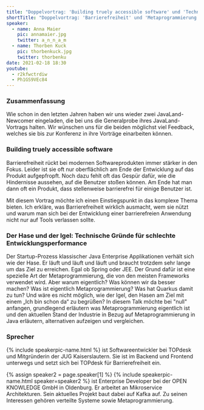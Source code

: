 ```yaml
---
title: "Doppelvortrag: 'Building truely accessible software' und 'Technische Gründe für schlechte Entwicklungsperformance'"
shortTitle: "Doppelvortrag: 'Barrierefreiheit' und 'Metaprogrammierung in Java'"
speaker:
  - name: Anna Maier
    pic: annamaier.jpg
    twitter: a_n_n_a_m
  - name: Thorben Kuck
    pic: thorbenkuck.jpg
    twitter: thorbenku
date: 2021-02-18 18:30
youtube:
  - r2kfwctrdiw
  - Ph1GS9VEc84
---
```


### Zusammenfassung

Wie schon in den letzten Jahren haben wir uns wieder zwei JavaLand-Newcomer eingeladen, die bei uns die Generalprobe ihres JavaLand-Vortrags halten. Wir wünschen uns für die beiden möglichst viel Feedback, welches sie bis zur Konferenz in ihre Vorträge einarbeiten können.

### Building truely accessible software

Barrierefreiheit rückt bei modernen Softwareprodukten immer stärker in den Fokus.
Leider ist sie oft nur oberflächlich am Ende der Entwicklung auf das Produkt aufgepfropft.
Noch dazu fehlt oft das Gespür dafür, wie die Hindernisse aussehen, auf die Benutzer stoßen können.
Am Ende hat man dann oft ein Produkt, dass stellenweise barrierefrei für einige Benutzer ist.

Mit diesem Vortrag möchte ich einen Einstiegspunkt in das komplexe Thema bieten. Ich erkläre,
was Barrierefreiheit wirklich ausmacht, wem sie nützt und warum man sich bei der Entwicklung
einer barrierefreien Anwendung nicht nur auf Tools verlassen sollte.


### Der Hase und der Igel: Technische Gründe für schlechte Entwicklungsperformance

Der Startup-Prozess klassischer Java Enterprise Applikationen verhält sich wie der Hase. Er läuft und läuft und läuft und braucht trotzdem sehr lange um das Ziel zu erreichen. Egal ob Spring oder JEE. Der Grund dafür ist eine spezielle Art der Metaprogrammierung, die von den meisten Frameworks verwendet wird. Aber warum eigentlich? Was können wir da besser machen? Was ist eigentlich Metaprogrammierung? Was hat Quarkus damit zu tun? Und wäre es nicht möglich, wie der Igel, den Hasen am Ziel mit einem „Ich bin schon da“ zu begrüßen? In diesem Talk möchte bei "null" anfangen, grundlegend erläutern was Metaprogrammierung eigentlich ist und den aktuellen Stand der Industrie in Bezug auf Metaprogrammierung in Java erläutern, alternativen aufzeigen und vergleichen.

### Sprecher

{% include speakerpic-name.html %} ist Softwareentwickler bei TOPdesk und Mitgründerin der JUG Kaiserslautern.
Sie ist im Backend und Frontend unterwegs und setzt sich bei TOPdesk für Barrierefreiheit ein.

{% assign speaker2 = page.speaker[1] %}
{% include speakerpic-name.html speaker=speaker2 %} ist Enterprise Developer bei der OPEN KNOWLEDGE GmbH in Oldenburg. Er arbeitet an Mikroservice Architekturen. Sein aktuelles Projekt baut dabei auf Kafka auf. Zu seinen Interessen gehören verteilte Systeme sowie Metaprogrammierung.
